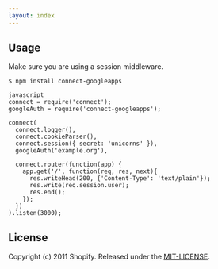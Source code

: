 ```yaml
---
layout: index
---
```


## Usage

Make sure you are using a session middleware.

    $ npm install connect-googleapps

    javascript
    connect = require('connect');
    googleAuth = require('connect-googleapps');

    connect(
      connect.logger(),
      connect.cookieParser(),
      connect.session({ secret: 'unicorns' }),
      googleAuth('example.org'),

      connect.router(function(app) {
        app.get('/', function(req, res, next){
          res.writeHead(200, {'Content-Type': 'text/plain'});
          res.write(req.session.user);
          res.end();
        });
      })
    ).listen(3000);
    
## License

Copyright (c) 2011 Shopify. Released under the [MIT-LICENSE](http://opensource.org/licenses/MIT).